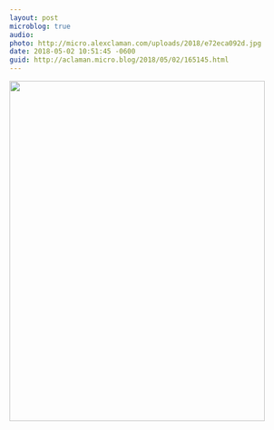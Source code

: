 ```yaml
---
layout: post
microblog: true
audio: 
photo: http://micro.alexclaman.com/uploads/2018/e72eca092d.jpg
date: 2018-05-02 10:51:45 -0600
guid: http://aclaman.micro.blog/2018/05/02/165145.html
---
```



<img src="http://micro.alexclaman.com/uploads/2018/e72eca092d.jpg" width="450" height="600" />
